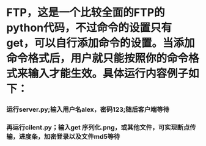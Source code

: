 # FTP，这是一个比较全面的FTP的python代码，不过命令的设置只有get，可以自行添加命令的设置。当添加命令格式后，用户就只能按照你的命令格式来输入才能生效。具体运行内容例子如下：
### 运行server.py;输入用户名alex，密码123;随后客户端等待
### 再运行cilent.py；输入get 序列化.png，或其他文件，可实现断点传输，进度条，加密登录以及文件md5等待
